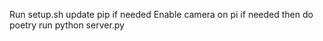 Run setup.sh
update pip if needed
Enable camera on pi if needed
then do poetry run python server.py
